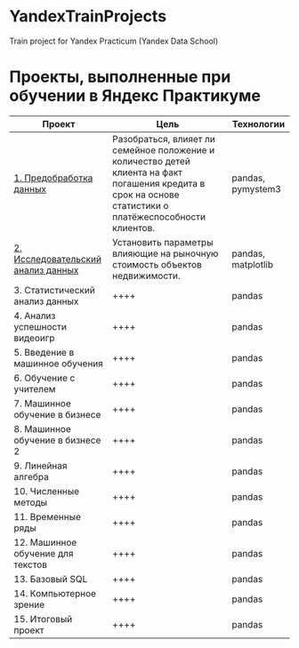 # YandexTrainProjects
Train project for Yandex Practicum (Yandex Data School)

# Проекты, выполненные при обучении в Яндекс Практикуме


| Проект        | Цель           | Технологии  |
| ------------- |-------------| -----|
| [1. Предобработка данных](https://github.com/Ni-ik/YandexTrainProjects/tree/main/01.%20Проект%20Исследование%20надёжности%20заёмщиков)| Разобраться, влияет ли семейное положение и количество детей клиента на факт погашения кредита в срок на основе статистики о платёжеспособности клиентов.      |pandas, pymystem3 |
| [2. Исследовательский анализ данных](https://github.com/Ni-ik/YandexTrainProjects/tree/main/01.%20Проект%20Исследование%20надёжности%20заёмщиков) |Установить параметры влияющие на рыночную стоимость объектов недвижимости.| pandas, matplotlib |
| 3. Статистический анализ данных | ++++      | pandas |
| 4. Анализ успешности видеоигр | ++++      | pandas |
| 5. Введение в машинное обучения | ++++      | pandas |
| 6. Обучение с учителем | ++++      | pandas |
| 7. Машинное обучение в бизнесе | ++++      | pandas |
| 8. Машинное обучение в бизнесе 2 | ++++      | pandas |
| 9. Линейная алгебра | ++++      | pandas |
| 10. Численные методы | ++++      | pandas |
| 11. Временные ряды | ++++      | pandas |
| 12. Машинное обучение для текстов | ++++      | pandas |
| 13. Базовый SQL | ++++      | pandas |
| 14. Компьютерное зрение | ++++      | pandas |
| 15. Итоговый проект | ++++      | pandas |

